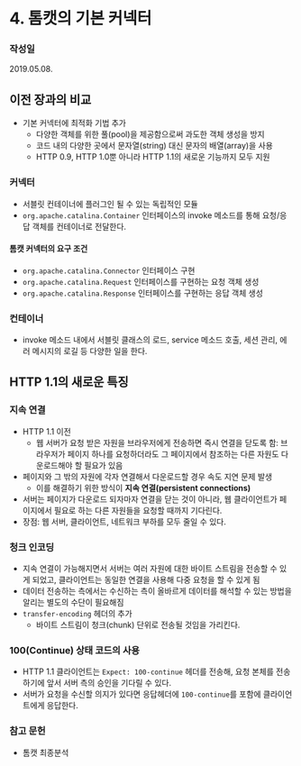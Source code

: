 # 4. 톰캣의 기본 커넥터
### 작성일
2019.05.08.

## 이전 장과의 비교
- 기본 커넥터에 최적화 기법 추가
   - 다양한 객체를 위한 풀(pool)을 제공함으로써 과도한 객체 생성을 방지
   - 코드 내의 다양한 곳에서 문자열(string) 대신 문자의 배열(array)을 사용
   - HTTP 0.9, HTTP 1.0뿐 아니라 HTTP 1.1의 새로운 기능까지 모두 지원

### 커넥터
- 서블릿 컨테이너에 플러그인 될 수 있는 독립적인 모듈
- `org.apache.catalina.Container` 인터페이스의 invoke 메소드를 통해 요청/응답 객체를 컨테이너로 전달한다.

#### 톰캣 커넥터의 요구 조건
- `org.apache.catalina.Connector` 인터페이스 구현
- `org.apache.catalina.Request` 인터페이스를 구현하는 요청 객체 생성
- `org.apache.catalina.Response` 인터페이스를 구현하는 응답 객체 생성

### 컨테이너
- invoke 메소드 내에서 서블릿 클래스의 로드, service 메소드 호출, 세션 관리, 에러 메시지의 로길 등 다양한 일을 한다.


## HTTP 1.1의 새로운 특징
### 지속 연결
- HTTP 1.1 이전
   - 웹 서버가 요청 받은 자원을 브라우저에게 전송하면 즉시 연결을 닫도록 함: 브라우저가 페이지 하나를 요청하더라도 그 페이지에서 참조하는 다른 자원도 다운로드해야 할 필요가 있음
- 페이지와 그 밖의 자원에 각자 연결해서 다운로드할 경우 속도 지연 문제 발생
   - 이를 해결하기 위한 방식이 **지속 연결(persistent connections)**
- 서버는 페이지가 다운로드 되자마자 연결을 닫는 것이 아니라, 웹 클라이언트가 페이지에서 필요로 하는 다른 자원들을 요청할 때까지 기다린다.
- 장점: 웹 서버, 클라이언트, 네트워크 부하를 모두 줄일 수 있다.

### 청크 인코딩
- 지속 연결이 가능해지면서 서버는 여러 자원에 대한 바이트 스트림을 전송할 수 있게 되었고, 클라이언트는 동일한 연결을 사용해 다중 요청을 할 수 있게 됨
- 데이터 전송하는 측에서는 수신하는 측이 올바르게 데이터를 해석할 수 있는 방법을 알리는 별도의 수단이 필요해짐
- `transfer-encoding` 헤더의 추가
   - 바이트 스트림이 청크(chunk) 단위로 전송될 것임을 가리킨다.

### 100(Continue) 상태 코드의 사용
- HTTP 1.1 클라이언트는 `Expect: 100-continue` 헤더를 전송해, 요청 본체를 전송하기에 앞서 서버 측의 승인을 기다릴 수 있다.
- 서버가 요청을 수신할 의지가 있다면 응답헤더에 `100-continue`를 포함에 클라이언트에게 응답한다.


### 참고 문헌
- 톰캣 최종분석
